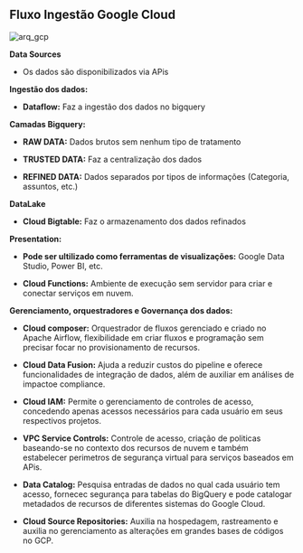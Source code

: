 ## Fluxo Ingestão Google Cloud
![arq_gcp](https://user-images.githubusercontent.com/55203471/211111665-0edd4c6b-365b-4c82-8c25-271d9930594e.png)



**Data Sources**
- Os dados são disponibilizados via APis

**Ingestão dos dados:**

- **Dataflow:** Faz a ingestão dos dados no bigquery 

**Camadas Bigquery:**

- **RAW DATA:** Dados brutos sem nenhum tipo de tratamento

- **TRUSTED DATA:** Faz a centralização dos dados

- **REFINED DATA:** Dados separados por tipos de informações (Categoria, assuntos, etc.)

**DataLake**

- **Cloud Bigtable:** Faz o armazenamento dos dados refinados

**Presentation:**

- **Pode ser ultilizado como ferramentas de visualizações:** Google Data Studio, Power BI, etc.

- **Cloud Functions:** Ambiente de execução sem servidor para criar e conectar serviços em nuvem.

**Gerenciamento, orquestradores e Governança dos dados:**

- **Cloud composer:** Orquestrador de fluxos gerenciado e criado no Apache Airflow, flexibilidade em criar fluxos e programação sem precisar focar no provisionamento de  recursos.

- **Cloud Data Fusion:** Ajuda a reduzir custos do pipeline e oferece funcionalidades de integração de dados, além de auxiliar em análises de impactoe compliance.

- **Cloud IAM:** Permite o gerenciamento de controles de acesso, concedendo apenas acessos necessários para cada usuário em seus respectivos projetos.

- **VPC Service Controls:** Controle de acesso, criação de politicas baseando-se no contexto dos recursos de nuvem e também estabelecer perimetros de segurança virtual para serviços baseados em APis. 

- **Data Catalog:** Pesquisa entradas de dados no qual cada usuário tem acesso, fornecec segurança para tabelas do BigQuery e pode catalogar metadados de recursos de diferentes sistemas do Google Cloud.

- **Cloud Source Repositories:** Auxilia na hospedagem, rastreamento e auxilia no gerenciamento as alterações em grandes bases de códigos no GCP.



